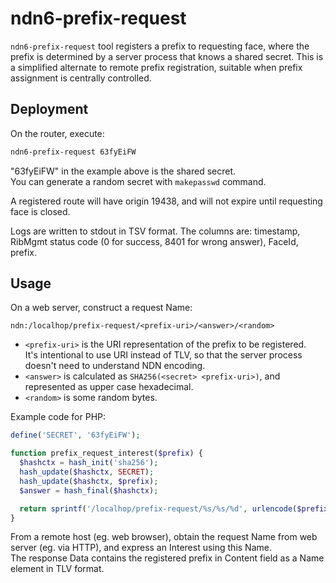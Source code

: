# ndn6-prefix-request

`ndn6-prefix-request` tool registers a prefix to requesting face, where the prefix is determined by a server process that knows a shared secret.
This is a simplified alternate to remote prefix registration, suitable when prefix assignment is centrally controlled.

## Deployment

On the router, execute:

```bash
ndn6-prefix-request 63fyEiFW
```

"63fyEiFW" in the example above is the shared secret.  
You can generate a random secret with `makepasswd` command.

A registered route will have origin 19438, and will not expire until requesting face is closed.

Logs are written to stdout in TSV format.
The columns are: timestamp, RibMgmt status code (0 for success, 8401 for wrong answer), FaceId, prefix.

## Usage

On a web server, construct a request Name:

```text
ndn:/localhop/prefix-request/<prefix-uri>/<answer>/<random>
```

* `<prefix-uri>` is the URI representation of the prefix to be registered.  
  It's intentional to use URI instead of TLV, so that the server process doesn't need to understand NDN encoding.
* `<answer>` is calculated as `SHA256(<secret> <prefix-uri>)`, and represented as upper case hexadecimal.
* `<random>` is some random bytes.

Example code for PHP:

```php
define('SECRET', '63fyEiFW');

function prefix_request_interest($prefix) {
  $hashctx = hash_init('sha256');
  hash_update($hashctx, SECRET);
  hash_update($hashctx, $prefix);
  $answer = hash_final($hashctx);

  return sprintf('/localhop/prefix-request/%s/%s/%d', urlencode($prefix), strtoupper($answer), mt_rand());
}
```

From a remote host (eg. web browser), obtain the request Name from web server (eg. via HTTP), and express an Interest using this Name.  
The response Data contains the registered prefix in Content field as a Name element in TLV format.
